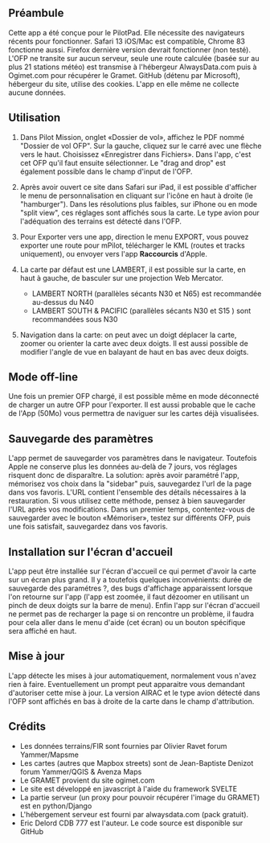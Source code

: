 ## Préambule

Cette app a été conçue pour le PilotPad. Elle nécessite des navigateurs récents pour fonctionner. Safari 13 iOS/Mac est compatible, Chrome 83 fonctionne aussi. Firefox dernière version devrait fonctionner (non testé).
L'OFP ne transite sur aucun serveur, seule une route calculée (basée sur au plus 21 stations météo) est transmise à l'hébergeur AlwaysData.com puis à Ogimet.com pour récupérer le Gramet. GitHub (détenu par Microsoft), hébergeur du site, utilise des cookies. L'app en elle même ne collecte aucune données.

## Utilisation

1. Dans Pilot Mission, onglet «Dossier de vol», affichez le PDF nommé "Dossier de vol OFP". Sur la gauche, cliquez sur le carré avec une flèche vers le haut. Choisissez «Enregistrer dans Fichiers». Dans l'app, c'est cet OFP qu'il faut ensuite sélectionner. Le "drag and drop" est également possible dans le champ d'input de l'OFP.

2. Après avoir ouvert ce site dans Safari sur iPad, il est possible d'afficher le menu de personnalisation en cliquant sur  l'icône en haut à droite (le "hamburger"). Dans les résolutions plus faibles, sur iPhone ou en mode "split view", ces réglages sont affichés sous la carte. Le type avion pour l'adéquation des terrains est détecté dans l'OFP.

3. Pour Exporter vers une app, direction le menu EXPORT, vous pouvez exporter une route pour mPilot, télécharger le KML (routes et tracks uniquement), ou envoyer vers l'app **Raccourcis** d'Apple.

4. La carte par défaut est une LAMBERT, il est possible sur la carte, en haut à gauche, de basculer sur une projection Web Mercator.
    - LAMBERT NORTH (parallèles sécants N30 et N65) est recommandée au-dessus du N40
    - LAMBERT SOUTH & PACIFIC (parallèles sécants N30 et S15 ) sont recommandées sous N30


5. Navigation dans la carte: on peut avec un doigt déplacer la carte, zoomer ou orienter la carte avec deux doigts. Il est aussi possible de modifier l'angle de vue en balayant de haut en bas avec deux doigts.

## Mode off-line

Une fois un premier OFP chargé, il est possible même en mode déconnecté de charger un autre OFP pour l'exporter. Il est aussi probable que le cache de l'App (50Mo) vous permettra de naviguer sur les cartes déjà visualisées.

## Sauvegarde des paramètres

L'app permet de sauvegarder vos paramètres dans le navigateur. Toutefois Apple ne conserve plus les données au-delà
de 7 jours, vos réglages risquent donc de disparaître. La solution: après avoir paramétré l'app, mémorisez vos choix dans la "sidebar" puis, sauvegardez l'url de la page dans vos favoris.
L'URL contient l'ensemble des détails nécessaires à la restauration. Si vous utilisez cette méthode, pensez à bien 
sauvegarder l'URL après vos modifications. Dans un premier temps, contentez-vous de sauvegarder avec le bouton «Mémoriser»,
testez sur différents OFP, puis une fois satisfait, sauvegardez dans vos favoris.

## Installation sur l'écran d'accueil

L'app peut être installée sur l'écran d'accueil ce qui permet d'avoir la carte sur un écran plus grand. Il y a toutefois quelques inconvénients: durée de sauvegarde des paramétres ?, des bugs d'affichage apparaissent lorsque l'on retourne sur l'app (l'app est zoomée, il faut dézoomer en utilisant un pinch de deux doigts sur la barre de menu). Enfin l'app sur l'écran d'accueil ne permet pas de recharger la page si on rencontre un problème, il faudra pour cela aller dans le menu d'aide (cet écran) ou un bouton spécifique sera affiché en haut.

## Mise à jour

L'app détecte les mises à jour automatiquement, normalement vous n'avez rien à faire. Eventuellement un prompt peut 
apparaitre vous demandant d'autoriser cette mise à jour. La version AIRAC et le type avion détecté dans l'OFP sont affichés en bas à droite de la carte dans le champ d'attribution.

## Crédits

- Les données terrains/FIR sont fournies par Olivier Ravet forum Yammer/Mapsme
- Les cartes (autres que Mapbox streets) sont de Jean-Baptiste Denizot forum Yammer/QGIS & Avenza Maps
- Le GRAMET provient du site ogimet.com
- Le site est développé en javascript à l'aide du framework SVELTE
- La partie serveur (un proxy pour pouvoir récupérer l'image du GRAMET) est en python/Django
- L'hébergement serveur est fourni par alwaysdata.com (pack gratuit).
- Eric Delord CDB 777 est l'auteur. Le code source est disponible sur GitHub

